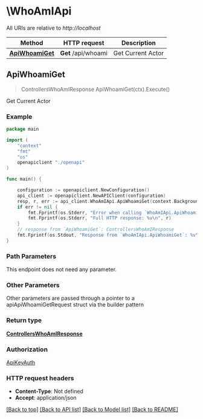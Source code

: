 # \WhoAmIApi

All URIs are relative to *http://localhost*

Method | HTTP request | Description
------------- | ------------- | -------------
[**ApiWhoamiGet**](WhoAmIApi.md#ApiWhoamiGet) | **Get** /api/whoami | Get Current Actor



## ApiWhoamiGet

> ControllersWhoAmIResponse ApiWhoamiGet(ctx).Execute()

Get Current Actor



### Example

```go
package main

import (
    "context"
    "fmt"
    "os"
    openapiclient "./openapi"
)

func main() {

    configuration := openapiclient.NewConfiguration()
    api_client := openapiclient.NewAPIClient(configuration)
    resp, r, err := api_client.WhoAmIApi.ApiWhoamiGet(context.Background()).Execute()
    if err != nil {
        fmt.Fprintf(os.Stderr, "Error when calling `WhoAmIApi.ApiWhoamiGet``: %v\n", err)
        fmt.Fprintf(os.Stderr, "Full HTTP response: %v\n", r)
    }
    // response from `ApiWhoamiGet`: ControllersWhoAmIResponse
    fmt.Fprintf(os.Stdout, "Response from `WhoAmIApi.ApiWhoamiGet`: %v\n", resp)
}
```

### Path Parameters

This endpoint does not need any parameter.

### Other Parameters

Other parameters are passed through a pointer to a apiApiWhoamiGetRequest struct via the builder pattern


### Return type

[**ControllersWhoAmIResponse**](ControllersWhoAmIResponse.md)

### Authorization

[ApiKeyAuth](../README.md#ApiKeyAuth)

### HTTP request headers

- **Content-Type**: Not defined
- **Accept**: application/json

[[Back to top]](#) [[Back to API list]](../README.md#documentation-for-api-endpoints)
[[Back to Model list]](../README.md#documentation-for-models)
[[Back to README]](../README.md)

